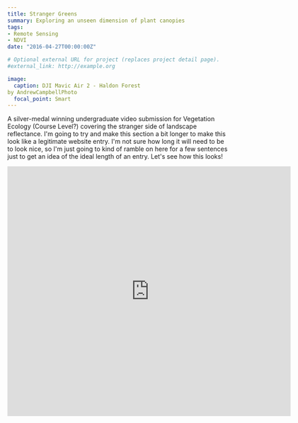 ```yaml
---
title: Stranger Greens
summary: Exploring an unseen dimension of plant canopies
tags:
- Remote Sensing
- NDVI
date: "2016-04-27T00:00:00Z"

# Optional external URL for project (replaces project detail page).
#external_link: http://example.org

image:
  caption: DJI Mavic Air 2 - Haldon Forest
by AndrewCampbellPhoto
  focal_point: Smart
---
```


A silver-medal winning undergraduate video submission for Vegetation Ecology (Course Level?) covering the stranger side of landscape reflectance. I'm going to try and make this section a bit longer to make this look like a legitimate website entry. I'm not sure how long it will need to be to look nice, so I'm just going to kind of ramble on here for a few sentences just to get an idea of the ideal length of an entry. Let's see how this looks!

<iframe src="https://player.vimeo.com/video/552689075" width="640" height="564" frameborder="0" allow="autoplay; fullscreen" allowfullscreen></iframe>

